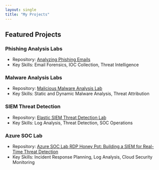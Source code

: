```yaml
---
layout: single
title: "My Projects"
---
```


## Featured Projects

### Phishing Analysis Labs
- Repository: [Analyzing Phishing Emails](https://github.com/Ourworldofdreams/Analyzing-Phishing-Emails)
- Key Skills: Email Forensics, IOC Collection, Threat Intelligence

### Malware Analysis Labs
- Repository: [Malicious Malware Analysis Lab](https://github.com/Ourworldofdreams/Malicious-Malware-Analysis-Lab)
- Key Skills: Static and Dynamic Malware Analysis, Threat Attribution

### SIEM Threat Detection
- Repository: [Elastic SIEM Threat Detection Lab](https://github.com/Ourworldofdreams/Elastic-SIEM-Threat-Detection-Lab)
- Key Skills: Log Analysis, Threat Detection, SOC Operations

### Azure SOC Lab
- Repository: [Azure SOC Lab RDP Honey Pot: Building a SIEM for Real-Time Threat Detection](https://github.com/Ourworldofdreams/Azure-SOC-Lab-Building-a-SIEM-and-Capturing-Login-Activity)
- Key Skills: Incident Response Planning, Log Analysis, Cloud Security Monitoring
